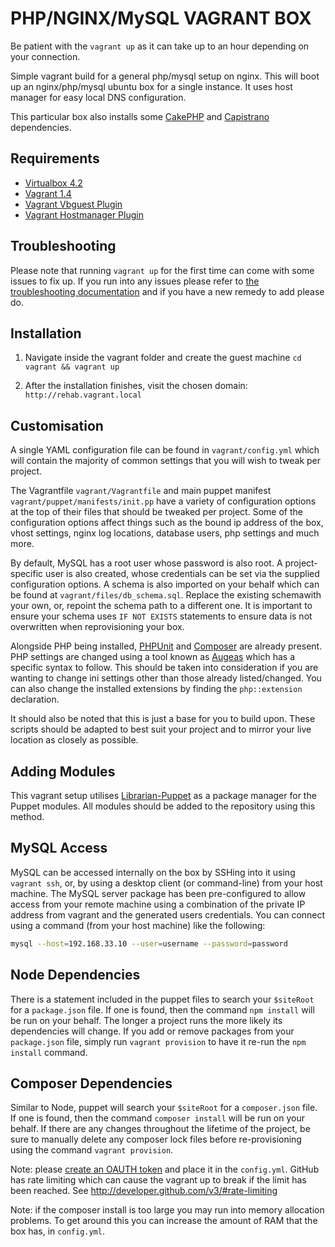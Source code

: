 PHP/NGINX/MySQL VAGRANT BOX
===========================

Be patient with the `vagrant up` as it can take up to an hour depending on your connection.

Simple vagrant build for a general php/mysql setup on nginx. This will boot up an nginx/php/mysql ubuntu box for a single instance. It uses host manager for easy local DNS configuration.

This particular box also installs some [CakePHP](https://github.com/cakephp/cakephp) and [Capistrano](https://github.com/capistrano/capistrano) dependencies.

Requirements
------------

- [Virtualbox 4.2](https://www.virtualbox.org)
- [Vagrant 1.4](http://www.vagrantup.com)
- [Vagrant Vbguest Plugin](https://github.com/dotless-de/vagrant-vbguest)
- [Vagrant Hostmanager Plugin](https://github.com/smdahlen/vagrant-hostmanager)


Troubleshooting
---------------
Please note that running `vagrant up` for the first time can come with some issues to fix up. If you run into any issues please refer to [the troubleshooting documentation](https://github.com/rehabstudio/vagrant-php-nginx-mysql-cake/wiki/troubleshooting) and if you have a new remedy to add please do.


Installation
-------

1. Navigate inside the vagrant folder and create the guest machine
`cd vagrant && vagrant up`

2. After the installation finishes, visit the chosen domain:
`http://rehab.vagrant.local`

Customisation
------------

A single YAML configuration file can be found in `vagrant/config.yml` which will contain the majority of common settings that you will wish to tweak per project.

The Vagrantfile `vagrant/Vagrantfile` and main puppet manifest `vagrant/puppet/manifests/init.pp` have a variety of configuration options at the top of their files that should be tweaked per project. Some of the configuration options affect things such as the bound ip address of the box, vhost settings, nginx log locations, database users, php settings and much more.

By default, MySQL has a root user whose password is also root. A project-specific user is also created, whose credentials can be set via the supplied configuration options. A schema is also imported on your behalf which can be found at `vagrant/files/db_schema.sql`. Replace the existing schemawith your own, or, repoint the schema path to a different one. It is important to ensure your schema uses `IF NOT EXISTS` statements to ensure data is not overwritten when reprovisioning your box.

Alongside PHP being installed, [PHPUnit](http://phpunit.de/) and [Composer](https://getcomposer.org/) are already present. PHP settings are changed using a tool known as [Augeas](http://augeas.net/) which has a specific syntax to follow. This should be taken into consideration if you are wanting to change ini settings other than those already listed/changed. You can also change the installed extensions by finding the `php::extension` declaration.

It should also be noted that this is just a base for you to build upon. These scripts should be adapted to best suit your project and to mirror your live location as closely as possible.


Adding Modules
--------------

This vagrant setup utilises [Librarian-Puppet](https://github.com/rodjek/librarian-puppet) as a package manager for the Puppet modules. All modules should be added to the repository using this method.

MySQL Access
------------

MySQL can be accessed internally on the box by SSHing into it using `vagrant ssh`, or, by using a desktop client (or command-line) from your host machine. The MySQL server package has been pre-configured to allow access from your remote machine using a combination of the private IP address from vagrant and the generated users credentials. You can connect using a command (from your host machine) like the following:

``` bash
mysql --host=192.168.33.10 --user=username --password=password
```

Node Dependencies
------------

There is a statement included in the puppet files to search your `$siteRoot` for a `package.json` file. If one is found, then the command `npm install` will be run on your behalf. The longer a project runs the more likely its dependencies will change. If you add or remove packages from your `package.json` file, simply run `vagrant provision` to have it re-run the `npm install` command.

Composer Dependencies
------------

Similar to Node, puppet will search your `$siteRoot` for a `composer.json` file. If one is found, then the command `composer install` will be run on your behalf. If there are any changes throughout the lifetime of the project, be sure to manually delete any composer lock files before re-provisioning using the command `vagrant provision`.

Note: please [create an OAUTH token](https://help.github.com/articles/creating-an-access-token-for-command-line-use) and place it in the `config.yml`. GitHub has rate limiting which can cause the vagrant up to break if the limit has been reached. See http://developer.github.com/v3/#rate-limiting

Note: if the composer install is too large you may run into memory allocation problems. To get around this you can increase the amount of RAM that the box has, in `config.yml`.

